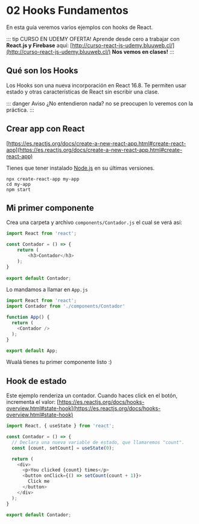 # 02 Hooks Fundamentos
En esta guía veremos varios ejemplos con hooks de React.

::: tip CURSO EN UDEMY OFERTA!
Aprende desde cero a trabajar con <b>React.js y Firebase</b> aquí: [http://curso-react-js-udemy.bluuweb.cl/](http://curso-react-js-udemy.bluuweb.cl/)
<b>Nos vemos en clases!</b>
:::

## Qué son los Hooks
Los Hooks son una nueva incorporación en React 16.8. Te permiten usar estado y otras características de React sin escribir una clase.

::: danger Aviso
¿No entendieron nada? no se preocupen lo veremos con la práctica.
:::

## Crear app con React
[https://es.reactjs.org/docs/create-a-new-react-app.html#create-react-app](https://es.reactjs.org/docs/create-a-new-react-app.html#create-react-app)

Tienes que tener instalado [Node.js](https://nodejs.org/es/) en su últimas versiones.

```
npx create-react-app my-app
cd my-app
npm start
```

## Mi primer componente
Crea una carpeta y archivo `components/Contador.js` el cual se verá así:

```js
import React from 'react';

const Contador = () => {
    return (
        <h3>Contador</h3>
    );
}
 
export default Contador;
```

Lo mandamos a llamar en `App.js`

```js
import React from 'react';
import Contador from './components/Contador'

function App() {
  return (
    <Contador />
  );
}

export default App;
```

Wualá tienes tu primer componente listo :)

## Hook de estado
Este ejemplo renderiza un contador. Cuando haces click en el botón, incrementa el valor: [https://es.reactjs.org/docs/hooks-overview.html#state-hook](https://es.reactjs.org/docs/hooks-overview.html#state-hook)

```js
import React, { useState } from 'react';

const Contador = () => {
  // Declara una nueva variable de estado, que llamaremos "count".
  const [count, setCount] = useState(0);

  return (
    <div>
      <p>You clicked {count} times</p>
      <button onClick={() => setCount(count + 1)}>
        Click me
      </button>
    </div>
  );
}

export default Contador;
```

